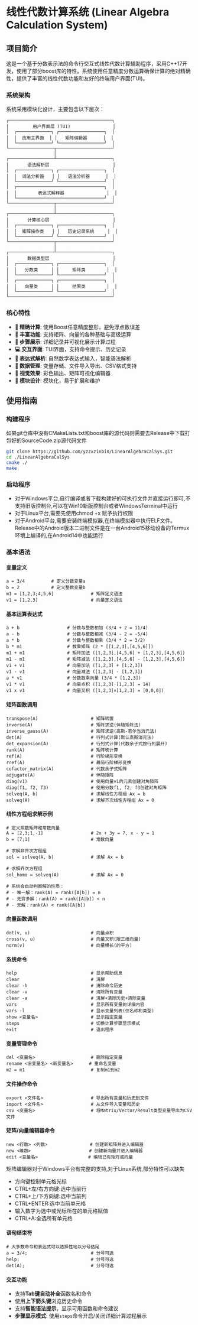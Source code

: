 # 线性代数计算系统 (Linear Algebra Calculation System)

## 项目简介

这是一个基于分数表示法的命令行交互式线性代数计算辅助程序，采用C++17开发，使用了部分boost库的特性。系统使用任意精度分数运算确保计算的绝对精确性，提供了丰富的线性代数功能和友好的终端用户界面(TUI)。

### 系统架构

系统采用模块化设计，主要包含以下层次：

```
┌───────────────────────────────────────┐
│         用户界面层 (TUI)                │
│  ┌─────────────┐ ┌─────────────────┐  │
│  │  应用主界面  │ │   矩阵编辑器      │  │
│  └─────────────┘ └─────────────────┘  │
└─────────────────┬─────────────────────┘
                  │
┌─────────────────┴─────────────────────┐
│       语法解析层                        │
│  ┌─────────────┐ ┌─────────────────┐  │
│  │  词法分析器   │ │   语法分析器      │  │
│  └─────────────┘ └─────────────────┘  │
│  ┌─────────────────────────────────┐  │
│  │        表达式解释器                │  │
│  └─────────────────────────────────┘  │
└─────────────────┬─────────────────────┘
                  │
┌─────────────────┴─────────────────────┐
│       计算核心层                        │
│  ┌─────────────┐ ┌─────────────────┐  │
│  │  矩阵操作类   │ │   历史记录系统     │  │
│  └─────────────┘ └─────────────────┘  │
└─────────────────┬─────────────────────┘
                  │
┌─────────────────┴─────────────────────┐
│       数据类型层                        │
│  ┌─────────────┐ ┌─────────────────┐  │
│  │   分数类     │ │     矩阵类        │  │
│  └─────────────┘ └─────────────────┘  │
│  ┌─────────────┐ ┌─────────────────┐  │
│  │   向量类     │ │     结果类        │  │
│  └─────────────┘ └─────────────────┘  │
└───────────────────────────────────────┘
```


### 核心特性

- **🎯 精确计算**: 使用Boost任意精度整形，避免浮点数误差
- **🔧 丰富功能**: 支持矩阵、向量的各种基础与高级运算
- **📖 步骤展示**: 详细记录并可视化展示计算过程
- **💻 交互界面**: TUI界面，支持命令提示、历史记录
- **📝 表达式解析**: 自然数学表达式输入，智能语法解析
- **💾 数据管理**: 变量存储、文件导入导出、CSV格式支持
- **🎨 视觉效果**: 彩色输出、矩阵可视化编辑器
- **🔄 模块设计**: 模块化，易于扩展和维护

## 使用指南

### 构建程序

如果git仓库中没有CMakeLists.txt和boost库的源代码则需要去Release中下载打包好的SourceCode.zip源代码文件
```bash
git clone https://github.com/yzzxzinbin/LinearAlgebraCalSys.git
cd ./LinearAlgebraCalSys
cmake ./
make
```

### 启动程序
 - 对于Windows平台,自行编译或者下载构建好的可执行文件并直接运行即可,不支持旧版控制台,可以在Win10新版控制台或者WindowsTerminal中运行
 - 对于Linux平台,需要先使用chmod +x 赋予执行权限
 - 对于Android平台,需要安装终端模拟器,在终端模拟器中执行ELF文件。Release中的Android版本二进制文件是在一台Android15移动设备的Termux环境上编译的,在Android14中也能运行

### 基本语法

#### 变量定义
```plaintext
a = 3/4          # 定义分数变量a
b = 2            # 定义整数变量b
m1 = [1,2,3;4,5,6]              # 矩阵定义语法
v1 = [1,2,3]                    # 向量定义语法
```

#### 基本运算表达式
```plaintext
a + b                  # 分数与整数相加 (3/4 + 2 = 11/4)
a - b                  # 分数与整数相减 (3/4 - 2 = -5/4)
a * b                  # 分数与整数相乘 (3/4 * 2 = 3/2)
b * m1                 # 数乘矩阵 (2 * [[1,2,3],[4,5,6]])
m1 + m1                # 矩阵加法 ([1,2,3],[4,5,6] + [1,2,3],[4,5,6])
m1 - m1                # 矩阵减法 ([1,2,3],[4,5,6] - [1,2,3],[4,5,6])
v1 + v1                # 向量加法 ([1,2,3] + [1,2,3])
v1 - v1                # 向量减法 ([1,2,3] - [1,2,3])
a * v1                 # 分数数乘向量 (3/4 * [1,2,3])
v1 * v1                # 向量点积 ([1,2,3]·[1,2,3] = 14)
v1 x v1                # 向量叉积 ([1,2,3]×[1,2,3] = [0,0,0])
```

#### 矩阵函数调用
```plaintext
transpose(A)                    # 矩阵转置
inverse(A)                      # 矩阵求逆(伴随矩阵法)
inverse_gauss(A)                # 矩阵求逆(高斯-若尔当消元法)
det(A)                          # 行列式计算(默认高斯消元法)
det_expansion(A)                # 行列式计算(代数余子式按行列展开)
rank(A)                         # 矩阵秩计算
ref(A)                          # 行阶梯形变换
rref(A)                         # 最简行阶梯形变换
cofactor_matrix(A)              # 代数余子式矩阵
adjugate(A)                     # 伴随矩阵
diag(v1)                        # 使用向量v1的元素创建对角矩阵
diag(f1, f2, f3)                # 使用分数f1, f2, f3创建对角矩阵
solveq(A, b)                    # 求解线性方程组 Ax = b
solveq(A)                       # 求解齐次线性方程组 Ax = 0
```

#### 线性方程组求解示例
```plaintext
# 定义系数矩阵和常数向量
A = [2,3;1,-1]                  # 2x + 3y = 7, x - y = 1
b = [7;1]                       # 常数向量

# 求解非齐次方程组
sol = solveq(A, b)              # 求解 Ax = b

# 求解齐次方程组  
sol_homo = solveq(A)            # 求解 Ax = 0

# 系统会自动判断解的性质：
# - 唯一解：rank(A) = rank([A|b]) = n
# - 无穷多解：rank(A) = rank([A|b]) < n  
# - 无解：rank(A) < rank([A|b])
```

#### 向量函数调用
```plaintext
dot(v, u)                       # 向量点积
cross(v, u)                     # 向量叉积(限三维向量)
norm(v)                         # 向量模长(的平方)
```

#### 系统命令
```plaintext
help                            # 显示帮助信息
clear                           # 清屏
clear -h                        # 清除命令历史
clear -v                        # 清除所有变量
clear -a                        # 清屏+清除历史+清除变量
vars                            # 显示所有变量的详细内容
vars -l                         # 显示变量列表(仅名称和类型)
show <变量名>                    # 显示指定变量
steps                           # 切换计算步骤显示模式
exit                            # 退出程序
```

#### 变量管理命令
```plaintext
del <变量名>                     # 删除指定变量
rename <旧变量名> <新变量名>      # 重命名变量
m2 = m1                         # 复制m1到m2
```

#### 文件操作命令
```plaintext
export <文件名>                  # 导出所有变量和历史到文件
import <文件名>                  # 从文件导入变量和历史
csv <变量名>                     # 将Matrix/Vector/Result类型变量导出为CSV文件
```

#### 矩阵/向量编辑器命令
```plaintext
new <行数> <列数>                # 创建新矩阵并进入编辑器
new <维数>                      # 创建新向量并进入编辑器
edit <变量名>                   # 编辑已有矩阵或向量
```

矩阵编辑器对于Windows平台有完整的支持,对于Linux系统,部分特性可以缺失
- 方向键控制单元格光标
- CTRL+左/右方向键:选中当前行
- CTRL+上/下方向键:选中当前列
- CTRL+ENTER:选中当前单元格
- 输入数字为选中或光标所在的单元格赋值
- CTRL+A:全选所有单元格

#### 语句结束符
```plaintext
# 大多数命令和表达式可以选择性地以分号结尾
a = 3/4;                        # 分号可选
help;                           # 分号可选
det(A);                         # 分号可选
```

#### 交互功能
- 支持**Tab键自动补全**函数名和命令
- 使用**上下箭头键**浏览历史命令
- 支持**智能语法提示**，显示可用函数和命令建议
- **步骤显示模式**: 使用`steps`命令开启/关闭详细计算过程展示



